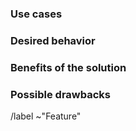 ### Use cases
<!-- 
    Describe what problem(s) the user is experiencing and that this request
    is trying to solve. 
-->


### Desired behavior
<!-- Describe the desired functionality. -->


### Benefits of the solution
<!-- List the possible benefits of the solution and how it fits in the project. -->


### Possible drawbacks
<!--
     Describe possible drawbacks of the feature and list how it could affect
     the project i.e. UI discoverability, complexity, impact in more or less
     number of users, etc.
-->

<!-- Ignore the text under this line. -->
/label ~"Feature"
